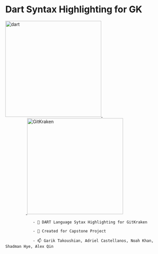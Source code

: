 # Dart Syntax Highlighting for GK
<p align="left"> <a href="https://dart.dev" target="_blank" rel="noreferrer"> <img src="https://www.vectorlogo.zone/logos/dartlang/dartlang-icon.svg" alt="dart" width="300" height="300"/> </a>ㅤㅤㅤㅤㅤㅤㅤㅤㅤㅤㅤㅤㅤㅤㅤㅤㅤㅤㅤㅤ<a href="https://www.gitkraken.com" target="_blank" rel="noreferrer"> <img src="https://external-content.duckduckgo.com/iu/?u=https%3A%2F%2Fpbs.twimg.com%2Fprofile_images%2F714866842419011584%2FLRrR48qp_400x400.jpg&f=1&nofb=1&ipt=8414d986c88e168bda3ff78124bd9971f0de639628e5da97810f1a92fb84078c&ipo=images" alt="GitKraken" width="300" height="300"/> </a> </p>

                - 🔭 DART Language Sytax Highlighting for GitKraken

                - 🌱 Created for Capstone Project

                - 📫 Garik Takoushian, Adriel Castellanos, Noah Khan, Shadman Hye, Alex Qin
